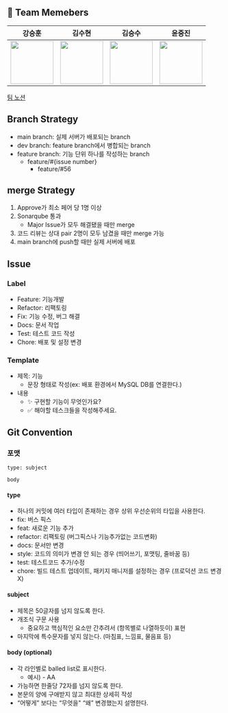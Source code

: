## 👀 Team Memebers

<div align="center">

| <center>강승훈</center>                                                                                      | <center>김수현</center>                                                                                | <center>김승수</center>                                                                                  | <center>윤중진</center>                                                                                  |
|-----------------------------------------------------------------------------------------------------------|-----------------------------------------------------------------------------------------------------|-------------------------------------------------------------------------------------------------------|-------------------------------------------------------------------------------------------------------|
| <a href="https://github.com/seungh1024"><img width="100px" src="https://github.com/seungh1024.png" /></a> | <a href="https://github.com/i960107"><img width="100px" src="https://github.com/i960107.png" /></a> | <a href="https://github.com/KoKimSS"><img width="100px" src="https://github.com/KoKimSS.png" /></a> | <a href="https://github.com/kariskan"><img width="100px" src="https://github.com/kariskan.png" /></a> |

</div>
<a href= "https://stupendous-nasturtium-0c1.notion.site/7-Team6-Drive-6e79817bc0ec495499193f9aa7f7e699?pvs=4">팀 노션</a>  

## Branch Strategy

- main branch: 실제 서버가 배포되는 branch
- dev branch: feature branch에서 병합되는 branch
- feature branch: 기능 단위 하나를 작성하는 branch
  - feature/#{issue number}
    - feature/#56

## merge Strategy
1. Approve가 최소 페어 당 1명 이상
2. Sonarqube 통과
   - Major Issue가 모두 해결됐을 때만 merge
3. 코드 리뷰는 상대 pair 2명이 모두 남겼을 때만 merge 가능
4. main branch에 push할 때만 실제 서버에 배포

## Issue
### Label
- Feature: 기능개발
- Refactor: 리팩토링
- Fix: 기능 수정, 버그 해결
- Docs: 문서 작업
- Test: 테스트 코드 작성
- Chore: 배포 및 설정 변경

### Template
- 제목: 기능
  - 문장 형태로 작성(ex: 배포 환경에서 MySQL DB를 연결한다.)
- 내용
    - ✨ 구현할 기능이 무엇인가요?
    - ✅ 해야할 테스크들을 작성해주세요.

## Git Convention

### 포맷

```
type: subject

body
```

#### type

- 하나의 커밋에 여러 타입이 존재하는 경우 상위 우선순위의 타입을 사용한다.
- fix: 버스 픽스
- feat: 새로운 기능 추가
- refactor: 리팩토링 (버그픽스나 기능추가없는 코드변화)
- docs: 문서만 변경
- style: 코드의 의미가 변경 안 되는 경우 (띄어쓰기, 포맷팅, 줄바꿈 등)
- test: 테스트코드 추가/수정
- chore: 빌드 테스트 업데이트, 패키지 매니저를 설정하는 경우 (프로덕션 코드 변경 X)

#### subject

- 제목은 50글자를 넘지 않도록 한다.
- 개조식 구문 사용
    - 중요하고 핵심적인 요소만 간추려서 (항목별로 나열하듯이) 표현
- 마지막에 특수문자를 넣지 않는다. (마침표, 느낌표, 물음표 등)

#### body (optional)

- 각 라인별로 balled list로 표시한다.
    - 예시) - AA
- 가능하면 한줄당 72자를 넘지 않도록 한다.
- 본문의 양에 구애받지 않고 최대한 상세히 작성
- “어떻게” 보다는 “무엇을" “왜” 변경했는지 설명한다.
